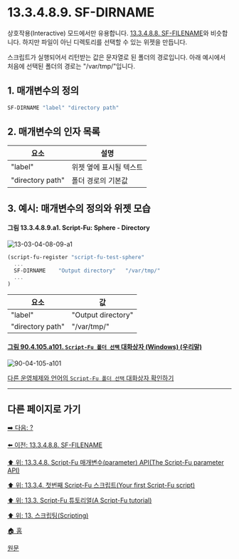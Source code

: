 # 13.3.4.8.9. SF-DIRNAME
상호작용(Interactive) 모드에서만 유용합니다. [13.3.4.8.8. SF-FILENAME](./13-03-04-08-08-sf_filename.md)와 비슷합니다. 하지만 파일이 아닌 디렉토리를 선택할 수 있는 위젯을 만듭니다.

스크립트가 실행되어서 리턴받는 값은 문자열로 된 폴더의 경로입니다. 아래 예시에서 처음에 선택된 폴더의 경로는 "/var/tmp/"입니다.

## 1. 매개변수의 정의

```scheme
SF-DIRNAME "label" "directory path"
```

## 2. 매개변수의 인자 목록

|요소|설명|
|---|---|
|"label"|위젯 옆에 표시될 텍스트|
|"directory path"|폴더 경로의 기본값|

## 3. 예시: 매개변수의 정의와 위젯 모습
#### 그림 13.3.4.8.9.a1. Script-Fu: Sphere - Directory
![13-03-04-08-09-a1](https://github.com/wonder13662/gimp/assets/15767104/b20954c5-38f4-4ec6-af3d-ed69dd8827b5)

```scheme
(script-fu-register "script-fu-test-sphere"
  ...
  SF-DIRNAME    "Output directory"   "/var/tmp/"
  ...
)
```

|요소|값|
|---|---|
|"label"|"Output directory"|
|"directory path"|"/var/tmp/"|

<a id="90-04-105-a101"></a>

#### [그림 90.4.105.a101. `Script-Fu 폴더 선택` 대화상자 (Windows) (우리말)](./90-04-105-script_fu_folder_selection.md#90-04-105-a101)
![90-04-105-a101](https://github.com/wonder13662/gimp/assets/15767104/2abf8d19-df2e-44a8-b508-eaff7664c9cf)

[다른 운영체제와 언어의 `Script-Fu 폴더 선택` 대화상자 확인하기](./90-04-105-script_fu_folder_selection.md#90-04-105-a102)

***

## 다른 페이지로 가기

[➡️ 다음: ?]()

[⬅️ 이전: 13.3.4.8.8. SF-FILENAME](./13-03-04-08-08-sf_filename.md)

[⬆️ 위: 13.3.4.8. Script-Fu 매개변수(parameter) API(The Script-Fu parameter API)](./13-03-04-08-00-the_script_fu_parameter_api.md)

[⬆️ 위: 13.3.4. 첫번째 Script-Fu 스크립트(Your first Script-Fu script)](./13-03-04-00-your-first-script-fu-script.md)

[⬆️ 위: 13.3. Script-Fu 튜토리얼(A Script-Fu tutorial)](./13-03-00-a-script-fu-tutorial.md)

[⬆️ 위: 13. 스크립팅(Scripting)](./13-00-scripting.md)

[🏠 홈](./00-home.md)

[원문](https://docs.gimp.org/2.10/ko/gimp-using-script-fu-tutorial-first-script.html#gimp-using-script-fu-api)